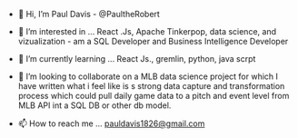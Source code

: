 - 👋 Hi, I’m Paul Davis - @PaultheRobert
- 👀 I’m interested in ... React .Js, Apache Tinkerpop, data science, and vizualization  - am a SQL Developer and Business Intelligence Developer

- 🌱 I’m currently learning ... React Js., gremlin, python, java scrpt

- 💞️ I’m looking to collaborate on a MLB data science project for which I have written what i feel like is s strong data capture and 
      transformation process which could pull daily game data to a pitch and event level from MLB API int a SQL DB or other db model.
      
      
- 📫 How to reach me ...
    pauldavis1826@gmail.com

